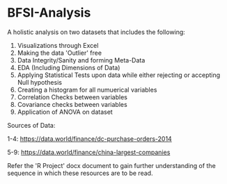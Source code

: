 # BFSI-Analysis
A holistic analysis on two datasets that includes the following:

1. Visualizations through Excel
2. Making the data 'Outlier' free
3. Data Integrity/Sanity and forming Meta-Data
4. EDA (Including Dimensions of Data)
5. Applying Statistical Tests upon data while either rejecting or accepting Null hypothesis
6. Creating a histogram for all numuerical variables
7. Correlation Checks between variables
8. Covariance checks between variables
9. Application of ANOVA on dataset

Sources of Data:

1-4: https://data.world/finance/dc-purchase-orders-2014

5-9: https://data.world/finance/china-largest-companies


Refer the 'R Project' docx document to gain further understanding of the sequence in which these resources are to be read.
